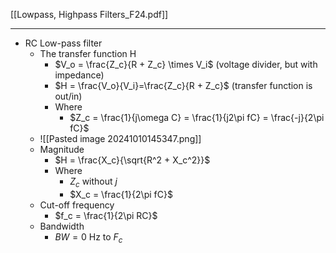 [[Lowpass, Highpass Filters_F24.pdf]]

---

- RC Low-pass filter
	- The transfer function H
		- $V_o = \frac{Z_c}{R + Z_c} \times V_i$ (voltage divider, but with impedance)
		- $H = \frac{V_o}{V_i}=\frac{Z_c}{R + Z_c}$ (transfer function is out/in) 
		- Where
			- $Z_c = \frac{1}{j\omega C} = \frac{1}{j2\pi fC} = \frac{-j}{2\pi fC}$ 
	 - ![[Pasted image 20241010145347.png]]
	 - Magnitude
		 - $H = \frac{X_c}{\sqrt{R^2 + X_c^2}}$ 
		 - Where
			 - $Z_c$ without $j$ 
			 - $X_c = \frac{1}{2\pi fC}$ 
	 - Cut-off frequency
		 - $f_c = \frac{1}{2\pi RC}$ 
	 - Bandwidth
		 - $BW = 0 \text{ Hz to } F_c$  